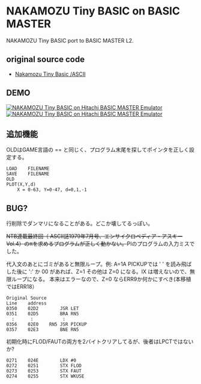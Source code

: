 # NAKAMOZU Tiny BASIC on BASIC MASTER 

NAKAMOZU Tiny BASIC port to BASIC MASTER L2.

## original source code

- [Nakamozu Tiny Basic /ASCII](https://hyamasynth.web.fc2.com/ACII_NTB/ACII_NTB.html)

## DEMO

[![NAKAMOZU Tiny BASIC on Hitachi BASIC MASTER Emulator](http://img.youtube.com/vi/M3DNZJXfutU/0.jpg)](https://www.youtube.com/watch?v=M3DNZJXfutU)
[![NAKAMOZU Tiny BASIC on Hitachi BASIC MASTER Emulator](http://img.youtube.com/vi/3svcPZtAtDg/0.jpg)](https://www.youtube.com/watch?v=3svcPZtAtDg)



## 追加機能

OLDはGAME言語の == と同じく、プログラム末尾を探してポインタを正しく設定する。

```
LOAD	FILENAME
SAVE	FILENAME
OLD
PLOT(X,Y,d)
	X = 0-63, Y=0-47, d=0,1,-1
```

## BUG?

行削除でダンマリになることがある。どこか壊してるっぽい。

<del>NTB連載最終回（ ASCII誌1979年7月号、エンサイクロペディア・アスキーVol.4）のπを求めるプログラムが正しく動かない。</del>PIのプログラムの入力ミスでした。

代入文のあとにゴミがあると無限ループ。例: A=1A
PICKUPでは ' ' を読み飛ばした後に ':' か 00 があれば、Z=1
その他は Z=0 になる。IX は増えないので、無限ループになる。
本来はエラーなので、Z=0 ならERR9か何かにすべき(本移植ではERR18）

```
Original Source
Line	address
0350	02D2		JSR	LET
0351	02D5		BRA	RN5
  :      :           :
0356	02E0	RN5	JSR	PICKUP
0357	02E3		BNE	RN5
```

初期化時にFLOD/FAUTの両方を2バイトクリアしてるが、後者はLPCTではないか?

```
0271	024E		LDX	#0
0272	0251		STX	FLOD
0273	0253		STX	FAUT
0274	0255		STX	WKUSE
```
